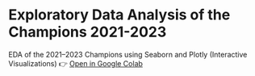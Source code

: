 # Exploratory Data Analysis of the Champions 2021-2023

EDA of the 2021–2023 Champions using Seaborn and Plotly (Interactive Visualizations) :point_right: [Open in Google Colab](https://colab.research.google.com/drive/1Dmv18hHVQEj1cI_4MEPtozksDnr0blqQ?usp=sharing)
